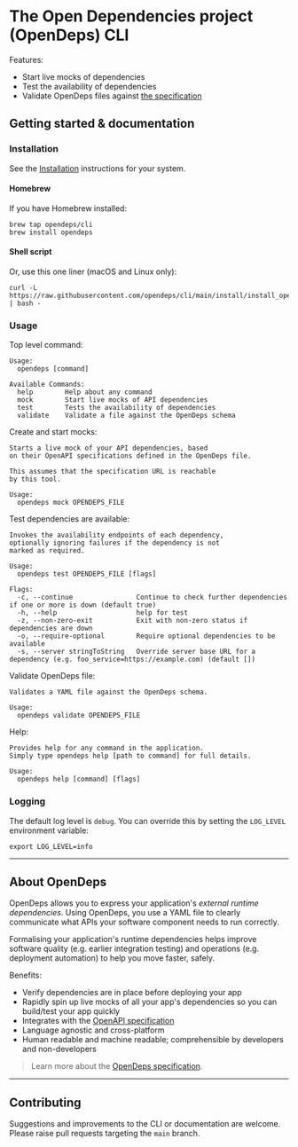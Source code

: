 # The Open Dependencies project (OpenDeps) CLI

Features:

* Start live mocks of dependencies
* Test the availability of dependencies
* Validate OpenDeps files against [the specification](https://github.com/opendeps/specification)

## Getting started & documentation

### Installation

See the [Installation](./docs/install.md) instructions for your system.

#### Homebrew

If you have Homebrew installed:

    brew tap opendeps/cli
    brew install opendeps

#### Shell script

Or, use this one liner (macOS and Linux only):

```shell
curl -L https://raw.githubusercontent.com/opendeps/cli/main/install/install_opendeps.sh | bash -
```

### Usage

Top level command:

```
Usage:
  opendeps [command]

Available Commands:
  help        Help about any command
  mock        Start live mocks of API dependencies
  test        Tests the availability of dependencies
  validate    Validate a file against the OpenDeps schema
```

Create and start mocks:

```
Starts a live mock of your API dependencies, based
on their OpenAPI specifications defined in the OpenDeps file.

This assumes that the specification URL is reachable
by this tool.

Usage:
  opendeps mock OPENDEPS_FILE
```

Test dependencies are available:
```
Invokes the availability endpoints of each dependency,
optionally ignoring failures if the dependency is not
marked as required.

Usage:
  opendeps test OPENDEPS_FILE [flags]

Flags:
  -c, --continue                Continue to check further dependencies if one or more is down (default true)
  -h, --help                    help for test
  -z, --non-zero-exit           Exit with non-zero status if dependencies are down
  -o, --require-optional        Require optional dependencies to be available
  -s, --server stringToString   Override server base URL for a dependency (e.g. foo_service=https://example.com) (default [])
```

Validate OpenDeps file:

```
Validates a YAML file against the OpenDeps schema.

Usage:
  opendeps validate OPENDEPS_FILE
```

Help:

```
Provides help for any command in the application.
Simply type opendeps help [path to command] for full details.

Usage:
  opendeps help [command] [flags]
```

### Logging

The default log level is `debug`. You can override this by setting the `LOG_LEVEL` environment variable:

    export LOG_LEVEL=info

---

## About OpenDeps

OpenDeps allows you to express your application's _external runtime dependencies_. Using OpenDeps, you use a YAML file to clearly communicate what APIs your software component needs to run correctly.

Formalising your application's runtime dependencies helps improve software quality (e.g. earlier integration testing) and operations (e.g. deployment automation) to help you move faster, safely.

Benefits:
- Verify dependencies are in place before deploying your app
- Rapidly spin up live mocks of all your app's dependencies so you can build/test your app quickly
- Integrates with the [OpenAPI specification](https://github.com/OAI/OpenAPI-Specification)
- Language agnostic and cross-platform
- Human readable and machine readable; comprehensible by developers and non-developers

> Learn more about the [OpenDeps specification](https://github.com/opendeps/specification).

---

## Contributing

Suggestions and improvements to the CLI or documentation are welcome. Please raise pull requests targeting the `main` branch.
